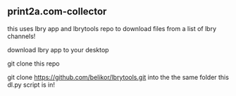 ## print2a.com-collector

this uses lbry app and lbrytools repo to download files from a list of lbry channels!

download lbry app to your desktop

git clone this repo

git clone https://github.com/belikor/lbrytools.git into the the same folder this dl.py script is in!
